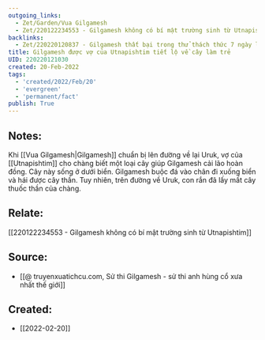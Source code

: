 ```yaml
---
outgoing_links:
  - Zet/Garden/Vua Gilgamesh
  - Zet/220122234553 - Gilgamesh không có bí mật trường sinh từ Utnapishtim
backlinks:
  - Zet/220220120837 - Gilgamesh thất bại trong thử thách thức 7 ngày liên tục
title: Gilgamesh được vợ của Utnapishtim tiết lộ về cây làm trẻ
UID: 220220121030
created: 20-Feb-2022
tags:
  - 'created/2022/Feb/20'
  - 'evergreen'
  - 'permanent/fact'
publish: True
---
```

## Notes:
Khi [[Vua Gilgamesh|Gilgamesh]] chuẩn bị lên đường về lại Uruk, vợ của [[Utnapishtim]] cho chàng biết một loại cây giúp Gilgamesh cải lão hoàn đồng. Cây này sống ở dưới biển. Gilgamesh buộc đá vào chân đi xuống biển và hái được cây thần. Tuy nhiên, trên đường về Uruk, con rắn đã lấy mất cây thuốc thần của chàng.

## Relate:
[[220122234553 - Gilgamesh không có bí mật trường sinh từ Utnapishtim]]

## Source:
- [[@ truyenxuatichcu.com, Sử thi Gilgamesh - sử thi anh hùng cổ xưa nhất thế giới]]


## Created:
- [[2022-02-20]]
